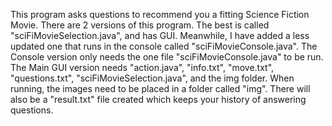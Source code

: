 This program asks questions to recommend you a fitting Science Fiction Movie.
There are 2 versions of this program. The best is called "sciFiMovieSelection.java", and has GUI. Meanwhile, I have added a less updated one that runs in the console called "sciFiMovieConsole.java".
The Console version only needs the one file "sciFiMovieConsole.java" to be run.
The Main GUI version needs "action.java", "info.txt", "move.txt", "questions.txt", "sciFiMovieSelection.java", and the img folder.
When running, the images need to be placed in a folder called "img". There will also be a "result.txt" file created which keeps your history of answering questions.
